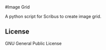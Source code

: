 #Image Grid

A python script for Scribus to create image grid. 

## License

GNU General Public License